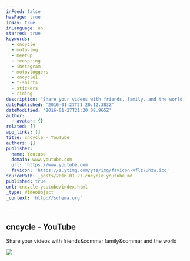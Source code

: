 ```yaml
---
inFeed: false
hasPage: true
inNav: true
inLanguage: en
starred: true
keywords:
  - cncycle
  - motovlog
  - meetup
  - teespring
  - instagram
  - motovloggers
  - cncycle1
  - t-shirts
  - stickers
  - riding
description: 'Share your videos with friends, family, and the world'
datePublished: '2016-01-27T21:20:12.383Z'
dateModified: '2016-01-27T21:20:08.965Z'
author:
  - avatar: {}
related: []
app_links: []
title: cncycle - YouTube
authors: []
publisher:
  name: Youtube
  domain: www.youtube.com
  url: 'https://www.youtube.com'
  favicon: 'https://s.ytimg.com/yts/img/favicon-vflz7uhzw.ico'
sourcePath: _posts/2016-01-27-cncycle-youtube.md
published: true
url: cncycle-youtube/index.html
_type: VideoObject
_context: 'http://schema.org'

---
```

<article style=""><h1>cncycle - YouTube</h1><p>Share your videos with friends&amp;comma; family&amp;comma; and the world</p><img src="https://i.ytimg.com/vi/5BJJTxo8fHc/mqdefault.jpg" /></article>